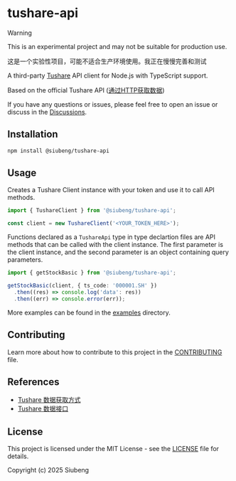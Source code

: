 # tushare-api

> [!WARNING]
> This is an experimental project and may not be suitable for production use.
>
> 这是一个实验性项目，可能不适合生产环境使用。我正在慢慢完善和测试

A third-party [Tushare](https://tushare.pro/) API client for Node.js with TypeScript support.

Based on the official Tushare API ([通过HTTP获取数据](https://tushare.pro/document/1?doc_id=130))

If you have any questions or issues, please feel free to open an issue or discuss in the [Discussions](https://github.com/fython/tushare-api/discussions).

## Installation

```bash
npm install @siubeng/tushare-api
```

## Usage

Creates a Tushare Client instance with your token and use it to call API methods.

```typescript
import { TushareClient } from '@siubeng/tushare-api';

const client = new TushareClient('<YOUR_TOKEN_HERE>');
```

Functions declared as a `TushareApi` type in type declartion files are API methods that can be called with the client instance. The first parameter is the client instance, and the second parameter is an object containing query parameters.

```typescript
import { getStockBasic } from '@siubeng/tushare-api';

getStockBasic(client, { ts_code: '000001.SH' })
  .then((res) => console.log('data': res))
  .then((err) => console.error(err));
```

More examples can be found in the [examples](./examples) directory.

## Contributing

Learn more about how to contribute to this project in the [CONTRIBUTING](CONTRIBUTING.md) file.

## References

- [Tushare 数据获取方式](https://tushare.pro/document/1?doc_id=129)
- [Tushare 数据接口](https://tushare.pro/document/2)

## License

This project is licensed under the MIT License - see the [LICENSE](LICENSE) file for details.

Copyright (c) 2025 Siubeng
